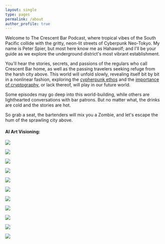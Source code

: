```yaml
---
layout: single
type: pages
permalink: /about
author_profile: true
---
```

Welcome to The Crescent Bar Podcast, where tropical vibes of the South Pacific collide with the gritty, neon-lit streets of Cyberpunk Neo-Tokyo. My name is Peter Spier, but most here know me as Hahawolf; and I'll be your guide as we explore the underground district's most vibrant establishment.  

You'll hear the stories, secrets, and passions of the regulars who call Crescent Bar home, as well as the passing travelers seeking refuge from the harsh city above. This world will unfold slowly, revealing itself bit by bit in a nonlinear fashion, exploring the [cypherpunk ethos](https://en.wikipedia.org/wiki/Cypherpunk) and the [importance of cryptography](/an-important-truth-few-people-agree-with), or lack thereof, will play in our future world.

Some episodes may go deep into this world-building, while others are lighthearted conversations with bar patrons.  But no matter what, the drinks are cold and the stories are hot.

So grab a seat, the bartenders will mix you a Zombie, and let's escape the hum of the sprawling city above.

#### AI Art Visioning:

![](/assets/images/mdj/bar-cb-1.png)

![](/assets/images/mdj/bar-cb-2.png)

![](/assets/images/mdj/booth-cb.png)

![](/assets/images/mdj/detail-cb-1.png)

![](/assets/images/mdj/detail-cb-2.png)

![](/assets/images/mdj/iso-cb-1.png)

![](/assets/images/mdj/iso-cb-2.png)

![](/assets/images/mdj/lounge-cb-1.png)

![](/assets/images/mdj/lounge-cb-2.png)

![](/assets/images/mdj/lounge-cb-3.png)

![](/assets/images/mdj/lounge-cb-4.png)
